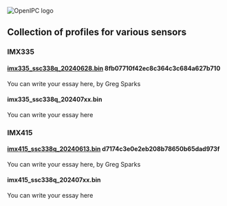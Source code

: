 ![OpenIPC logo][logo]

## Collection of profiles for various sensors


### IMX335

#### [imx335_ssc338q_20240628.bin](https://github.com/OpenIPC/sensor-profiles/raw/master/files/imx335_ssc338q_20240628.bin) 8fb07710f42ec8c364c3c684a627b710

You can write your essay here, by Greg Sparks

#### imx335_ssc338q_202407xx.bin

You can write your essay here


### IMX415

#### [imx415_ssc338q_20240613.bin](https://github.com/OpenIPC/sensor-profiles/raw/master/files/imx415_ssc338q_20240613.bin) d7174c3e0e2eb208b78650b65dad973f

You can write your essay here, by Greg Sparks

#### imx415_ssc338q_202407xx.bin

You can write your essay here


[logo]: https://openipc.org/assets/openipc-logo-black.svg
